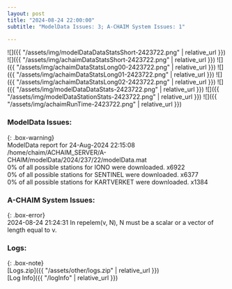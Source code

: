```yaml
---
layout: post
title: "2024-08-24 22:00:00"
subtitle: "ModelData Issues: 3; A-CHAIM System Issues: 1"

---
```


![]({{ "/assets/img/modelDataDataStatsShort-2423722.png" | relative_url }})
![]({{ "/assets/img/achaimDataStatsShort-2423722.png" | relative_url }})
![]({{ "/assets/img/achaimDataStatsLong00-2423722.png" | relative_url }})
![]({{ "/assets/img/achaimDataStatsLong01-2423722.png" | relative_url }})
![]({{ "/assets/img/achaimDataStatsLong02-2423722.png" | relative_url }})
![]({{ "/assets/img/modelDataDataStats-2423722.png" | relative_url }})
![]({{ "/assets/img/modelDataStationStats-2423722.png" | relative_url }})
![]({{ "/assets/img/achaimRunTime-2423722.png" | relative_url }})


### ModelData Issues:  
  
{: .box-warning}  
 ModelData report for 24-Aug-2024 22:15:08   
 /home/chaim/ACHAIM_SERVER/A-CHAIM/modelData/2024/237/22/modelData.mat   
 0% of all possible stations for IONO were downloaded. x6922   
 0% of all possible stations for SENTINEL were downloaded. x6377   
 0% of all possible stations for KARTVERKET were downloaded. x1384   
  
### A-CHAIM System Issues:  
  
{: .box-error}  
2024-08-24 21:24:31 In repelem(v, N), N must be a scalar or a vector of length equal to v.  

### Logs:  
  
{: .box-note}  
[Logs.zip]({{ "/assets/other/logs.zip" | relative_url }})  
[Log Info]({{ "/logInfo" | relative_url }})  
